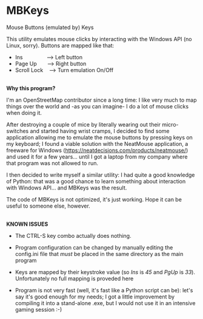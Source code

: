 # MBKeys
Mouse Buttons (emulated by) Keys

This utility emulates mouse clicks by interacting with the Windows API (no Linux, sorry). 
Buttons are mapped like that:

  - Ins &nbsp;&nbsp;&nbsp;&nbsp;&nbsp;&nbsp;&nbsp;&nbsp;&nbsp;&nbsp;&nbsp;&nbsp;&nbsp;&nbsp;&nbsp;-->  Left button
  - Page Up &nbsp;&nbsp;&nbsp;&nbsp;&nbsp;&nbsp;-->   Right button
  - Scroll Lock&nbsp;&nbsp;&nbsp; --> Turn emulation On/Off
  
<br>
<b>Why this program?</b>

I'm an OpenStreetMap contributor since a long time: I like very much to map things over the world and -as you can imagine- I do a lot of mouse clicks when doing it.

After destroying a couple of mice by literally wearing out their micro-switches and started having wrist cramps, I decided to find some application allowing me to emulate the mouse buttons by pressing keys on my keyboard; I found a viable solution with the NeatMouse application, a freeware for Windows (https://neatdecisions.com/products/neatmouse/) and used it for a few years... until I got a laptop from my company where that program was not allowed to run.

I then decided to write myself a similar utility: I had quite a good knowledge of Python: that was a good chance to learn something about interaction with Windows API... and MBKeys was the result.

The code of MBKeys is not optimized, it's just working. Hope it can be useful to someone else, however.


<br>
<b>KNOWN ISSUES</b>

  * The CTRL-S key combo actually does nothing. 
  
  * Program configuration can be changed by manually editing the config.ini file that *must* be placed in the same directory as the main program
  
  * Keys are mapped by their keystroke value (so *Ins* is *45* and *PgUp* is *33*). Unfortunately no full mapping is proveded here
  * Program is not very fast (well, it's fast like a Python script can be): let's say it's good enough for my needs; I got a little improvement by compiling it into a stand-alone .exe, but I would not use it in an intensive gaming session :-)
  
  
